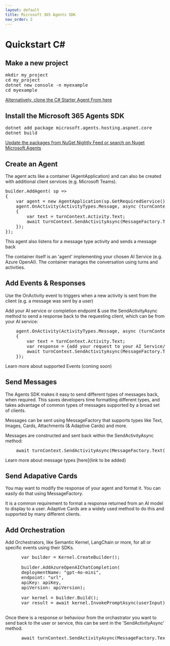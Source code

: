 ```yaml
---
layout: default
title: Microsoft 365 Agents SDK
nav_order: 2
---
```



# Quickstart C# 

## Make a new project

<pre>
mkdir my_project
cd my_project
dotnet new console -n myexample
cd myexample
</pre>

[Alternatively, clone the C# Starter Agent From here](https://github.com/microsoft/Agents/tree/main/samples/basic/echo-bot/dotnet)

## Install the Microsoft 365 Agents SDK
<pre>
dotnet add package microsoft.agents.hosting.aspnet.core
dotnet build
</pre>

[Update the packages from NuGet Nightly Feed or search on Nuget Microsoft.Agents](https://www.nuget.org/profiles/nugetbotbuilder)

## Create an Agent

The agent acts like a container (AgentApplication) and can also be created with additional client services (e.g. Microsoft Teams). 

<pre>
builder.AddAgent( sp =>
{
    var agent = new AgentApplication(sp.GetRequiredService<AgentApplicationOptions>());
    agent.OnActivity(ActivityTypes.Message, async (turnContext, turnState, cancellationToken) =>
    {
        var text = turnContext.Activity.Text;
        await turnContext.SendActivityAsync(MessageFactory.Text($"Echo: {text}"), cancellationToken);
    });
});
</pre>

This agent also listens for a message type activity and sends a message back

The container itself is an 'agent' implementing your chosen AI Service (e.g. Azure OpenAI). The container manages the conversation using turns and activities.

## Add Events & Responses

Use the OnActivity event to triggers when a new activity is sent from the client (e.g. a message was sent by a user) 

Add your AI service or completion endpoint & use the SendActivityAsync method to send a response back to the requesting client, which can be from your AI service:

<pre>
    agent.OnActivity(ActivityTypes.Message, async (turnContext, turnState, cancellationToken) =>
    {
        var text = turnContext.Activity.Text;
        var response = {add your request to your AI Service/Completion API here}
        await turnContext.SendActivityAsync(MessageFactory.Text($"{response}"), cancellationToken);
    });
</pre>

Learn more about supported Events (coming soon)

## Send Messages

The Agents SDK makes it easy to send different types of messages back, when required. This saves developers time formatting different types, and takes advantage of common types of messages supported by a broad set of clients.

Messages can be sent using MessageFactory that supports types like Text, Images, Cards, Attachments (& Adaptive Cards) and more. 

Messages are constructed and sent back within the SendActivityAsync method:

<pre>
    await turnContext.SendActivityAsync(MessageFactory.Text($"{response}"), cancellationToken);
</pre>

Learn more about message types [here](link to be added)

## Send Adapative Cards

You may want to modify the response of your agent and format it. You can easily do that using MessageFactory.

It is a common requirement to format a response returned from an AI model to display to a user. Adaptive Cards are a widely used method to do this and supported by many different clients. 

## Add Orchestration

Add Orchestrators, like Semantic Kernel, LangChain or more, for all or specific events using their SDKs.

<pre>
      var builder = Kernel.CreateBuilder();

      builder.AddAzureOpenAIChatCompletion(
      deploymentName: "gpt-4o-mini",
      endpoint: "url",
      apiKey: apiKey,
      apiVersion: apiVersion);

      var kernel = builder.Build();
      var result = await kernel.InvokePromptAsync(userInput);

</pre>

Once there is a response or behaviour from the orchastrator you want to send back to the user or service, this can be sent in the 'SendActivityAsync' method.

<pre>
      await turnContext.SendActivityAsync(MessageFactory.Text(result), cancellationToken);
</pre>
